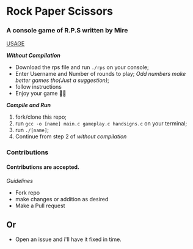 # Rock Paper Scissors

### A console game of R.P.S written by Mire

[USAGE](./README.md)

**_Without Compilation_**
 - Download the rps file and run `./rps` on your console;
 - Enter Username and Number of rounds to play; *Odd numbers make better games tho(Just a suggestion)*;
 - follow instructions
 - Enjoy your game 🚀🚀
  
**_Compile and Run_**
1. fork/clone this repo;
2. run `gcc -o [name] main.c gameplay.c handsigns.c` on your terminal;
3. run `./[name]`;
4. Continue from step 2 of *without compilation*

### Contributions
#### Contributions are accepted.
_Guidelines_
- Fork repo
- make changes or addition as desired
- Make a Pull request
## **Or**
- Open an issue and i'll have it fixed in time.